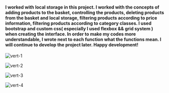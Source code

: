 #### I worked with local storage in this project. I worked with the concepts of adding products to the basket, controlling the products, deleting products from the basket and local storage, filtering products according to price information, filtering products according to category classes. I used bootstrap and custom css( especially I used flexbox && grid system ) when creating the interface. In order to make my codes more understandable, I wrote next to each function what the functions mean. I will continue to develop the project later. Happy development!

![vert-1](https://user-images.githubusercontent.com/61279586/77168517-05699e00-6ac9-11ea-99ac-826ae53fc9cc.png)


![vert-2](https://user-images.githubusercontent.com/61279586/77168525-07336180-6ac9-11ea-8887-e83bd0fc08cb.png)


![vert-3](https://user-images.githubusercontent.com/61279586/77168536-08fd2500-6ac9-11ea-8d16-5010ef48e528.png)


![vert-4](https://user-images.githubusercontent.com/61279586/77168541-0ac6e880-6ac9-11ea-8b5e-274e4edf4fc3.png)
